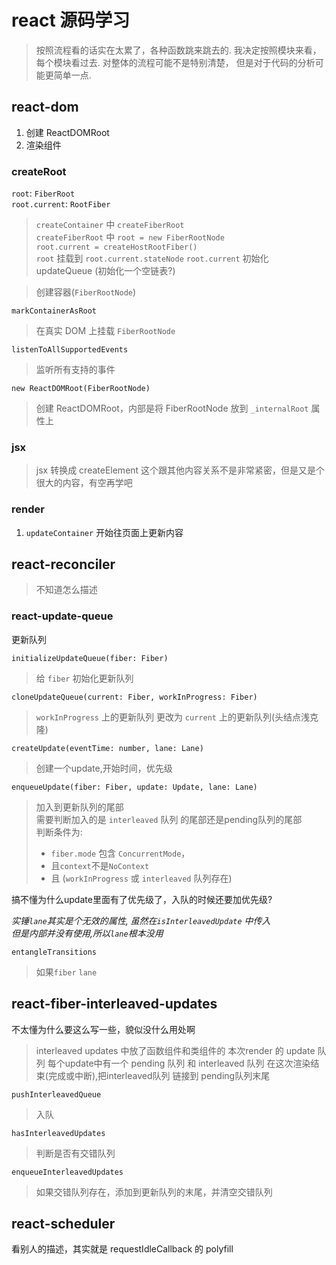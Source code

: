 # react 源码学习

> 按照流程看的话实在太累了，各种函数跳来跳去的.
> 我决定按照模块来看，每个模块看过去.
> 对整体的流程可能不是特别清楚，
> 但是对于代码的分析可能更简单一点.

## react-dom

1. 创建 ReactDOMRoot
2. 渲染组件

### createRoot

`root`: `FiberRoot`  
`root.current`: `RootFiber`

> `createContainer` 中 `createFiberRoot`  
> `createFiberRoot` 中 `root = new FiberRootNode`  
> `root.current = createHostRootFiber()`  
> `root` 挂载到 `root.current.stateNode`
> `root.current` 初始化 updateQueue (初始化一个空链表?)

> 创建容器(`FiberRootNode`)

`markContainerAsRoot`
> 在真实 DOM 上挂载 `FiberRootNode`

`listenToAllSupportedEvents`
> 监听所有支持的事件

`new ReactDOMRoot(FiberRootNode)`
> 创建 ReactDOMRoot，内部是将 FiberRootNode 放到 `_internalRoot` 属性上

### jsx

> jsx 转换成 createElement
> 这个跟其他内容关系不是非常紧密，但是又是个很大的内容，有空再学吧

### render

1. `updateContainer` 开始往页面上更新内容

## react-reconciler

> 不知道怎么描述

### react-update-queue

更新队列

`initializeUpdateQueue(fiber: Fiber)`  
> 给 `fiber` 初始化更新队列


`cloneUpdateQueue(current: Fiber, workInProgress: Fiber)`
> `workInProgress` 上的更新队列 更改为 `current` 上的更新队列(头结点浅克隆)


`createUpdate(eventTime: number, lane: Lane)`
> 创建一个update,开始时间，优先级


`enqueueUpdate(fiber: Fiber, update: Update, lane: Lane)`
> 加入到更新队列的尾部  
> 需要判断加入的是 `interleaved` 队列 的尾部还是pending队列的尾部  
> 判断条件为:  
> * `fiber.mode` 包含 `ConcurrentMode`，   
> * 且`context`不是`NoContext`   
> * 且 (`workInProgress` 或 `interleaved` 队列存在)    

搞不懂为什么update里面有了优先级了，入队的时候还要加优先级?  

*实锤`lane`其实是个无效的属性, 虽然在`isInterleavedUpdate` 中传入  
但是内部并没有使用,所以`lane`根本没用*

`entangleTransitions`
> 如果`fiber` `lane`




## react-fiber-interleaved-updates

不太懂为什么要这么写一些，貌似没什么用处啊

> interleaved updates 中放了函数组件和类组件的 本次render 的 update 队列
> 每个update中有一个 pending 队列 和 interleaved 队列
> 在这次渲染结束(完成或中断),把interleaved队列 链接到 pending队列末尾

`pushInterleavedQueue`
> 入队

`hasInterleavedUpdates`
> 判断是否有交错队列

`enqueueInterleavedUpdates`
> 如果交错队列存在，添加到更新队列的末尾，并清空交错队列

## react-scheduler

看别人的描述，其实就是 requestIdleCallback 的 polyfill

